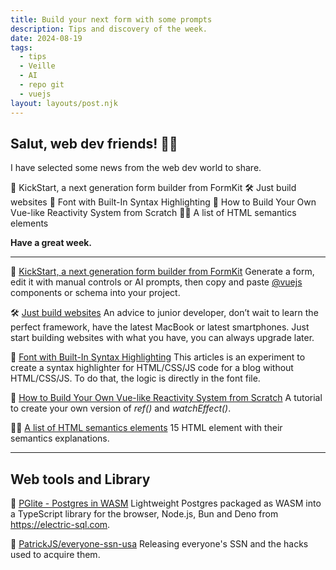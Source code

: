 ```yaml
---
title: Build your next form with some prompts
description: Tips and discovery of the week.
date: 2024-08-19
tags:
  - tips
  - Veille
  - AI
  - repo git
  - vuejs
layout: layouts/post.njk
---
```


## Salut, web dev friends! 🧑‍💻

I have selected some news  from the web dev world to share.

🤖 KickStart, a next generation form builder from FormKit
🛠️ Just build websites
🤯 Font with Built-In Syntax Highlighting
📗 How to Build Your Own Vue-like Reactivity System from Scratch
🧑‍💻 A list of HTML semantics elements

**Have a great week.**

___

🤖 [KickStart, a next generation form builder from FormKit](https://kickstart.formkit.com/)
Generate a form, edit it with manual controls or AI prompts, then copy and paste [@vuejs](https://x.com/vuejs) components or schema into your project.

🛠️ [Just build websites](https://blog.jim-nielsen.com/2024/just-build-websites/)
An advice to junior developer, don’t wait to learn the perfect framework, have the latest MacBook or latest smartphones. Just start building websites with what you have, you can always upgrade later.

🤯 [Font with Built-In Syntax Highlighting](https://blog.glyphdrawing.club/font-with-built-in-syntax-highlighting/)
This articles is an experiment to create a syntax highlighter for HTML/CSS/JS code for a blog without HTML/CSS/JS. To do that, the logic is directly in the font file.

📗 [How to Build Your Own Vue-like Reactivity System from Scratch](https://dev.to/alexanderop/how-to-build-your-own-vue-like-reactivity-system-from-scratch-1d2d)
A tutorial to create your own version of *ref()* and *watchEffect()*.

🧑‍💻 [A list of HTML semantics elements](https://x.com/csaba_kissi/status/1822668552374997281)
15 HTML element with their semantics explanations.

___

## Web tools and Library

🐘 [PGlite - Postgres in WASM](https://github.com/electric-sql/pglite)
Lightweight Postgres packaged as WASM into a TypeScript library for the browser, Node.js, Bun and Deno from https://electric-sql.com.

🤡 [PatrickJS/everyone-ssn-usa](https://github.com/PatrickJS/everyone-ssn-usa)
Releasing everyone's SSN and the hacks used to acquire them.
